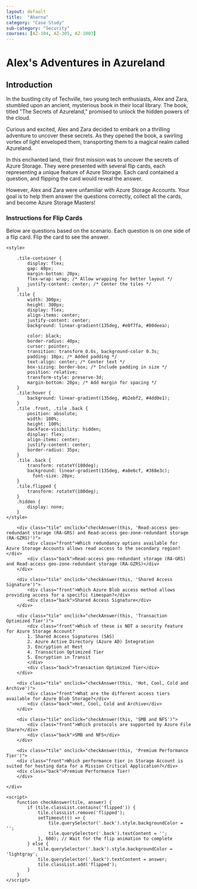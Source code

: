 ```yaml
---
layout: default
title:  "Aharna"
category: "Case Study"
sub-category: "Security"
courses: [AZ-104, AZ-305, AZ-1003]
---
```


# Alex's Adventures in Azureland

## Introduction

In the bustling city of Techville, two young tech enthusiasts, Alex and Zara, stumbled upon an ancient, mysterious book in their local library. The book, titled "The Secrets of Azureland," promised to unlock the hidden powers of the cloud.

Curious and excited, Alex and Zara decided to embark on a thrilling adventure to uncover these secrets. As they opened the book, a swirling vortex of light enveloped them, transporting them to a magical realm called Azureland.

In this enchanted land, their first mission was to uncover the secrets of Azure Storage. They were presented with several flip cards, each representing a unique feature of Azure Storage. Each card contained a question, and flipping the card would reveal the answer.

However, Alex and Zara were unfamiliar with Azure Storage Accounts. Your goal is to help them answer the questions correctly, collect all the cards, and become Azure Storage Masters!

### Instructions for Flip Cards
Below are questions based on the scenario. Each question is on one side of a flip card. Flip the card to see the answer.

<html lang="en">
<head>
    <meta charset="UTF-8">
    <meta name="viewport" content="width=device-width, initial-scale=1.0">
    
    <style>    
 
        .tile-container {
            display: flex;
            gap: 40px;
            margin-bottom: 20px;
            flex-wrap: wrap; /* Allow wrapping for better layout */
            justify-content: center; /* Center the tiles */
        }
        .tile {
            width: 300px;
            height: 300px;
            display: flex;
            align-items: center;
            justify-content: center;
            background: linear-gradient(135deg, #e0f7fa, #80deea);
            
            color: black;
            border-radius: 40px;
            cursor: pointer;
            transition: transform 0.6s, background-color 0.3s;
            padding: 10px; /* Added padding */
            text-align: center; /* Center text */
            box-sizing: border-box; /* Include padding in size */
            position: relative;
            transform-style: preserve-3d;
            margin-bottom: 20px; /* Add margin for spacing */
        }
        .tile:hover {
            background: linear-gradient(135deg, #b2ebf2, #4dd0e1);
        }
        .tile .front, .tile .back {
            position: absolute;
            width: 100%;
            height: 100%;
            backface-visibility: hidden;
            display: flex;
            align-items: center;
            justify-content: center;
            border-radius: 35px;
        }
        .tile .back {
            transform: rotateY(180deg);
            background: linear-gradient(135deg, #a8e6cf, #388e3c); 
              font-size: 20px;
        }
        .tile.flipped {
            transform: rotateY(180deg);
        }
        .hidden {
            display: none;
        }
    </style>
</head>
<body>
    <div class="question"></div>
    <div class="tile-container">

        <div class="tile" onclick="checkAnswer(this, 'Read-access geo-redundant storage (RA-GRS) and Read-access geo-zone-redundant storage (RA-GZRS)')">
            <div class="front">Which redundancy options available for Azure Storage Accounts allows read access to the secondary region?</div>
            <div class="back">Read-access geo-redundant storage (RA-GRS) and Read-access geo-zone-redundant storage (RA-GZRS)</div>
        </div>

        <div class="tile" onclick="checkAnswer(this, 'Shared Access Signature')">
            <div class="front">Which Azure Blob access method allows providing access for a specific timespan?</div>
            <div class="back">Shared Access Signature</div>
        </div>

        <div class="tile" onclick="checkAnswer(this, 'Transaction Optimized Tier')">
            <div class="front">Which of these is NOT a security feature for Azure Storage Account?
            1. Shared Access Signatures (SAS)
            2. Azure Active Directory (Azure AD) Integration
            3. Encryption at Rest
            4. Transaction Optimized Tier
            5. Encryption in Transit
            </div>
            <div class="back">Transaction Optimized Tier</div>
        </div>

        <div class="tile" onclick="checkAnswer(this, 'Hot, Cool, Cold and Archive')">
            <div class="front">What are the different access tiers available for Azure Blob Storage?</div>
            <div class="back">Hot, Cool, Cold and Archive</div>
        </div>
      
        <div class="tile" onclick="checkAnswer(this, 'SMB and NFS')">
            <div class="front">Which protocols are supported by Azure File Share?</div>
            <div class="back">SMB and NFS</div>
        </div>

        <div class="tile" onclick="checkAnswer(this, 'Premium Performance Tier')">
        <div class="front">Which performance tier in Storage Account is suited for hosting data for a Mission Critical Application?</div>
        <div class="back">Premium Performance Tier!
        </div>

    </div>

    <script>
        function checkAnswer(tile, answer) {
            if (tile.classList.contains('flipped')) {
                tile.classList.remove('flipped');
                setTimeout(() => {
                    tile.querySelector('.back').style.backgroundColor = '';
                    tile.querySelector('.back').textContent = '';
                }, 600); // Wait for the flip animation to complete
            } else {
                tile.querySelector('.back').style.backgroundColor = 'lightgray';
                tile.querySelector('.back').textContent = answer;
                tile.classList.add('flipped');
            }
        }
    </script>
</body>
</html>
